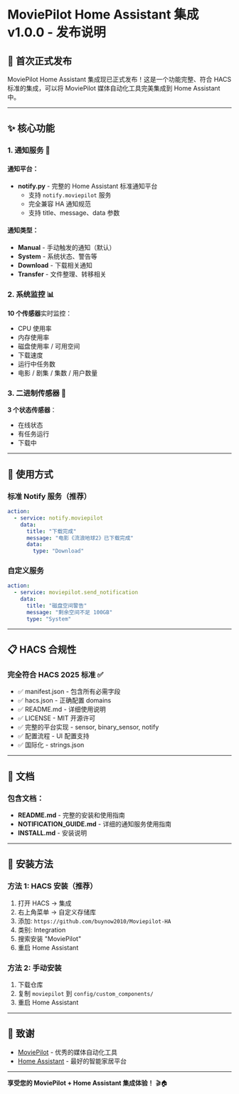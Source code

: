 # MoviePilot Home Assistant 集成 v1.0.0 - 发布说明

## 🎉 首次正式发布

MoviePilot Home Assistant 集成现已正式发布！这是一个功能完整、符合 HACS 标准的集成，可以将 MoviePilot 媒体自动化工具完美集成到 Home Assistant 中。

---

## ✨ 核心功能

### 1. 通知服务 🔔

#### 通知平台：
- **notify.py** - 完整的 Home Assistant 标准通知平台
  - 支持 `notify.moviepilot` 服务
  - 完全兼容 HA 通知规范
  - 支持 title、message、data 参数

#### 通知类型：
- **Manual** - 手动触发的通知（默认）
- **System** - 系统状态、警告等
- **Download** - 下载相关通知
- **Transfer** - 文件整理、转移相关

### 2. 系统监控 📊

**10 个传感器**实时监控：
- CPU 使用率
- 内存使用率
- 磁盘使用率 / 可用空间
- 下载速度
- 运行中任务数
- 电影 / 剧集 / 集数 / 用户数量

### 3. 二进制传感器 🔘

**3 个状态传感器**：
- 在线状态
- 有任务运行
- 下载中

---

## 🚀 使用方式

### 标准 Notify 服务（推荐）
```yaml
action:
  - service: notify.moviepilot
    data:
      title: "下载完成"
      message: "电影《流浪地球2》已下载完成"
      data:
        type: "Download"
```

### 自定义服务
```yaml
action:
  - service: moviepilot.send_notification
    data:
      title: "磁盘空间警告"
      message: "剩余空间不足 100GB"
      type: "System"
```

---

## 📋 HACS 合规性

### 完全符合 HACS 2025 标准 ✅
- ✅ manifest.json - 包含所有必需字段
- ✅ hacs.json - 正确配置 domains
- ✅ README.md - 详细使用说明
- ✅ LICENSE - MIT 开源许可
- ✅ 完整的平台实现 - sensor, binary_sensor, notify
- ✅ 配置流程 - UI 配置支持
- ✅ 国际化 - strings.json

---

## 📖 文档

### 包含文档：
- **README.md** - 完整的安装和使用指南
- **NOTIFICATION_GUIDE.md** - 详细的通知服务使用指南
- **INSTALL.md** - 安装说明

---

## 🎯 安装方法

### 方法 1: HACS 安装（推荐）

1. 打开 HACS → 集成
2. 右上角菜单 → 自定义存储库
3. 添加: `https://github.com/buynow2010/Moviepilot-HA`
4. 类别: Integration
5. 搜索安装 "MoviePilot"
6. 重启 Home Assistant

### 方法 2: 手动安装

1. 下载仓库
2. 复制 `moviepilot` 到 `config/custom_components/`
3. 重启 Home Assistant

---

## 🙏 致谢

- [MoviePilot](https://github.com/jxxghp/MoviePilot) - 优秀的媒体自动化工具
- [Home Assistant](https://www.home-assistant.io/) - 最好的智能家居平台

---

**享受您的 MoviePilot + Home Assistant 集成体验！** 🎬🏠
